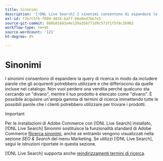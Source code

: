 ```yaml
---
title: Sinonimi
description: '[!DNL Live Search] I sinonimi consentono di espandere le query con parole diverse da quelle del catalogo.'
exl-id: f2b7c5fb-f009-4834-baff-06e8ed7be7e5
source-git-commit: 888b81683a4e139a35b771d9c573f1f5f0c3b902
workflow-type: tm+mt
source-wordcount: '121'
ht-degree: 0%

---
```


# Sinonimi

I sinonimi consentono di espandere la query di ricerca in modo da includere parole che gli acquirenti potrebbero utilizzare e che differiscono da quelle incluse nel catalogo. Non vuoi perdere una vendita perché qualcuno sta cercando un &quot;divano&quot;, mentre il tuo prodotto è elencato come &quot;divano&quot;. È possibile acquisire un&#39;ampia gamma di termini di ricerca immettendo tutte le possibili parole che i clienti potrebbero utilizzare per trovare i prodotti.

>[!IMPORTANT]
>
>Per le installazioni di Adobe Commerce con [!DNL Live Search] installato, [!DNL Live Search] Sinonimi sostituisce la funzionalità standard di Adobe Commerce [Ricerca sinonimi](https://experienceleague.adobe.com/docs/commerce-admin/catalog/catalog/search/search-terms.html#search-synonyms), anche se entrambi vengono visualizzati nella sezione *SEO &amp; Search* del menu Marketing. Se utilizzi [!DNL Live Search], segui le istruzioni riportate in questa sezione.

[!DNL Live Search] supporta anche [reindirizzamenti termini di ricerca](https://experienceleague.adobe.com/docs/commerce-admin/catalog/catalog/search/search-terms.html).
